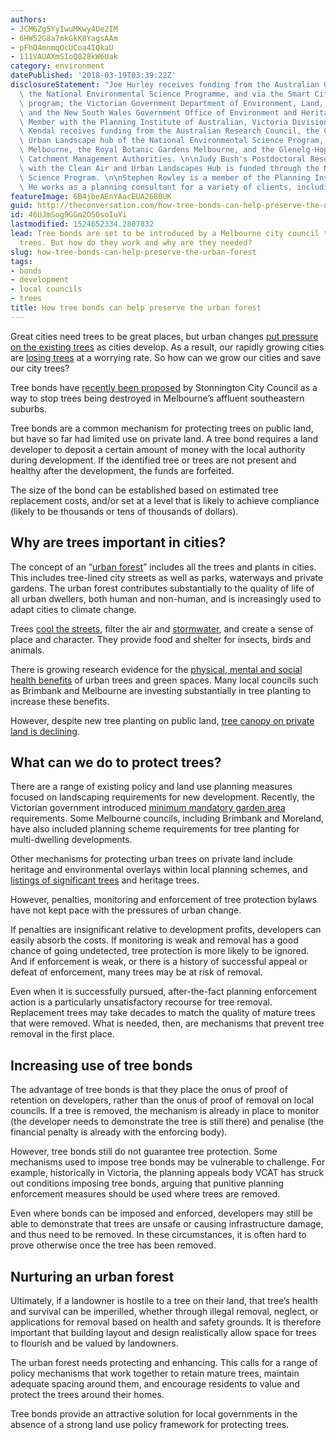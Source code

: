 ```yaml
---
authors:
- 3CM6Zg5YyIwuMKwy4Ue2IM
- 6HW52G8a7mkGkK0YagsAAm
- pFhO4mnmqOcUCoa4IQkaU
- 111VAUAXmSIoQ828kW6Uak
category: environment
datePublished: '2018-03-19T03:39:22Z'
disclosureStatement: "Joe Hurley receives funding from the Australian Government via\
  \ the National Environmental Science Programme, and via the Smart Cities and Suburbs\
  \ program; the Victorian Government Department of Environment, Land, Water and Planning;\
  \ and the New South Wales Government Office of Environment and Heritage. He a Committee\
  \ Member with the Planning Institute of Australian, Victoria Division. \n\nDave\
  \ Kendal receives funding from the Australian Research Council, the Clean Air and\
  \ Urban Landscape hub of the National Environmental Science Program, the City of\
  \ Melbourne, the Royal Botanic Gardens Melbourne, and the Glenelg-Hopkins and Corangamite\
  \ Catchment Management Authorities. \n\nJudy Bush's Postdoctoral Research Fellowship\
  \ with the Clean Air and Urban Landscapes Hub is funded through the National Environmental\
  \ Science Program. \n\nStephen Rowley is a member of the Planning Institute of Australia.\
  \ He works as a planning consultant for a variety of clients, including local councils."
featureImage: 6B4jbeAEnYAacEUA2680UK
guid: http://theconversation.com/how-tree-bonds-can-help-preserve-the-urban-forest-93420
id: 46UJmSog9GGm2OS0soIuYi
lastmodified: 1524652334.2807832
lead: Tree bonds are set to be introduced by a Melbourne city council to protect city
  trees. But how do they work and why are they needed?
slug: how-tree-bonds-can-help-preserve-the-urban-forest
tags:
- bonds
- development
- local councils
- trees
title: How tree bonds can help preserve the urban forest
---
```

Great cities need trees to be great places, but urban changes [put pressure on the existing trees](https://theconversation.com/does-higher-density-city-development-leave-urban-forests-out-on-a-limb-57106) as cities develop. As a result, our rapidly growing cities are [losing trees](https://theconversation.com/were-investing-heavily-in-urban-greening-so-how-are-our-cities-doing-83354) at a worrying rate. So how can we grow our cities and save our city trees? 

Tree bonds have [recently been proposed](https://www.smh.com.au/environment/conservation/fed-up-stonnington-council-plans-bond-to-save-trees-20180313-p4z45q.html) by Stonnington City Council as a way to stop trees being destroyed in Melbourne’s affluent southeastern suburbs. 

Tree bonds are a common mechanism for protecting trees on public land, but have so far had limited use on private land. A tree bond requires a land developer to deposit a certain amount of money with the local authority during development. If the identified tree or trees are not present and healthy after the development, the funds are forfeited. 

The size of the bond can be established based on estimated tree replacement costs, and/or set at a level that is likely to achieve compliance (likely to be thousands or tens of thousands of dollars).

## Why are trees important in cities?

The concept of an “[urban forest](http://www.melbourne.vic.gov.au/community/parks-open-spaces/urban-forest/Pages/urban-forest-strategy.aspx)” includes all the trees and plants in cities. This includes tree-lined city streets as well as parks, waterways and private gardens. The urban forest contributes substantially to the quality of life of all urban dwellers, both human and non-human, and is increasingly used to adapt cities to climate change. 


Trees [cool the streets](https://theconversation.com/fewer-trees-leave-the-outer-suburbs-out-in-the-heat-33299), filter the air and [stormwater](https://theconversation.com/our-cities-need-more-trees-and-water-not-less-to-stay-liveable-22166), and create a sense of place and character. They provide food and shelter for insects, birds and animals. 

There is growing research evidence for the [physical, mental and social health benefits](https://theconversation.com/higher-density-cities-need-greening-to-stay-healthy-and-liveable-75840) of urban trees and green spaces. Many local councils such as Brimbank and Melbourne are investing substantially in tree planting to increase these benefits.

However, despite new tree planting on public land, [tree canopy on private land is declining](https://www.tandfonline.com/doi/abs/10.1080/08111146.2010.496715).

## What can we do to protect trees?

There are a range of existing policy and land use planning measures focused on landscaping requirements for new development. Recently, the Victorian government introduced [minimum mandatory garden area](https://www.planning.vic.gov.au/__data/assets/pdf_file/0009/32130/New-minimum-garden-area-requirement_Web.pdf) requirements. Some Melbourne councils, including Brimbank and Moreland, have also included planning scheme requirements for tree planting for multi-dwelling developments.

Other mechanisms for protecting urban trees on private land include heritage and environmental overlays within local planning schemes, and [listings of significant trees](https://www.nationaltrust.org.au/services/significant-tree-register/) and heritage trees.

However, penalties, monitoring and enforcement of tree protection bylaws have not kept pace with the pressures of urban change. 

If penalties are insignificant relative to development profits, developers can easily absorb the costs. If monitoring is weak and removal has a good chance of going undetected, tree protection is more likely to be ignored. And if enforcement is weak, or there is a history of successful appeal or defeat of enforcement, many trees may be at risk of removal.

Even when it is successfully pursued, after-the-fact planning enforcement action is a particularly unsatisfactory recourse for tree removal. Replacement trees may take decades to match the quality of mature trees that were removed. What is needed, then, are mechanisms that prevent tree removal in the first place.

## Increasing use of tree bonds

The advantage of tree bonds is that they place the onus of proof of retention on developers, rather than the onus of proof of removal on local councils. If a tree is removed, the mechanism is already in place to monitor (the developer needs to demonstrate the tree is still there) and penalise (the financial penalty is already with the enforcing body). 


However, tree bonds still do not guarantee tree protection. Some mechanisms used to impose tree bonds may be vulnerable to challenge. For example, historically in Victoria, the planning appeals body VCAT has struck out conditions imposing tree bonds, arguing that punitive planning enforcement measures should be used where trees are removed. 

Even where bonds can be imposed and enforced, developers may still be able to demonstrate that trees are unsafe or causing infrastructure damage, and thus need to be removed. In these circumstances, it is often hard to prove otherwise once the tree has been removed.

## Nurturing an urban forest

Ultimately, if a landowner is hostile to a tree on their land, that tree’s health and survival can be imperilled, whether through illegal removal, neglect, or applications for removal based on health and safety grounds. It is therefore important that building layout and design realistically allow space for trees to flourish and be valued by landowners.

The urban forest needs protecting and enhancing. This calls for a range of policy mechanisms that work together to retain mature trees, maintain adequate spacing around them, and encourage residents to value and protect the trees around their homes. 

Tree bonds provide an attractive solution for local governments in the absence of a strong land use policy framework for protecting trees.